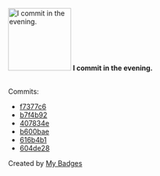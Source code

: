 <img src="https://my-badges.github.io/my-badges/evening-commits.png" alt="I commit in the evening." title="I commit in the evening." width="128">
<strong>I commit in the evening.</strong>
<br><br>

Commits:

- <a href="https://github.com/ksysoev/make-it-public-tgbot/commit/f7377c6dcb1d41553becbb0ad08e3d219f5d0052">f7377c6</a>
- <a href="https://github.com/ksysoev/make-it-public-tgbot/commit/b7f4b929a3047c8b769241b1eaf872f798fafc00">b7f4b92</a>
- <a href="https://github.com/ksysoev/make-it-public-tgbot/commit/407834e9c37e480c97b4fd80d8751d643682bac5">407834e</a>
- <a href="https://github.com/ksysoev/make-it-public-tgbot/commit/b600bae7ddbbf51f0dedddfbfa587de576d67203">b600bae</a>
- <a href="https://github.com/ksysoev/make-it-public-tgbot/commit/616b4b10ee51c25e4ce3cdde88f0839eb50dadeb">616b4b1</a>
- <a href="https://github.com/ksysoev/make-it-public-tgbot/commit/604de28b301ff4b57e16a892573f003d6d788f9a">604de28</a>


Created by <a href="https://github.com/my-badges/my-badges">My Badges</a>